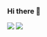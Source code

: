 ### Hi there 👋

<!--
**THPTUHA/THPTUHA** is a ✨ _special_ ✨ repository because its `README.md` (this file) appears on your GitHub profile.

Here are some ideas to get you started:

- 🔭 I’m currently working on ...
- 🌱 I’m currently learning ...
- 👯 I’m looking to collaborate on ...
- 🤔 I’m looking for help with ...
- 💬 Ask me about ...
- 📫 How to reach me: ...
- 😄 Pronouns: ...
- ⚡ Fun fact: ...
-->
<img src="https://github-readme-stats.vercel.app/api?username=THPTUHA&theme=tokyonight&show_icons=true&count_private=true">
<img src="https://github-readme-stats.vercel.app/api/top-langs/?username=THPTUHA&theme=tokyonight&layout=&langs_count=5">
